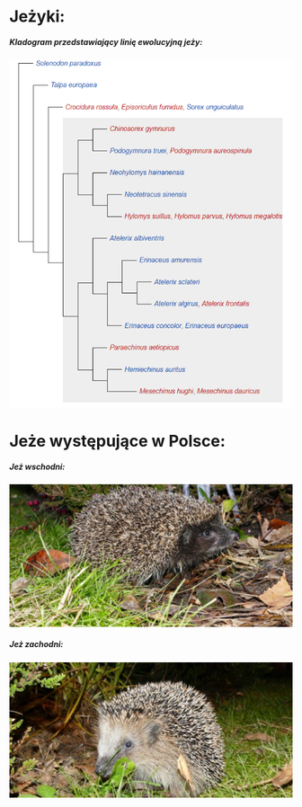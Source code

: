 
# Jeżyki:
##### Kladogram przedstawiający linię ewolucyjną jeży:
![rodzina](jezyk.png)

# Jeże występujące w Polsce:
##### Jeż wschodni:
![wsch](jezwsch.png)
##### Jeż zachodni:
![zach](jezzach.png)
